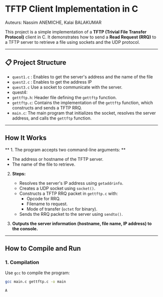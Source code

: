  # TFTP Client Implementation in C 
Auteurs: Nassim ANEMICHE, Kalai BALAKUMAR  

This project is a simple implementation of a **TFTP (Trivial File Transfer Protocol)** client in C. It demonstrates how to send a **Read Request (RRQ)** to a TFTP server to retrieve a file using sockets and the UDP protocol.

---
 ## 📋 **Project Structure** 
-  `quest1.c` : Enables to get the server's address and the name of the file
-  `quest2.c` : Enables to get the address IP
-  `quest3.c` Use a socket to communicate with the server.
- quest4:
- `gettftp.h`: Header file defining the `gettftp` function.
- `gettftp.c`: Contains the implementation of the `gettftp` function, which constructs and sends a TFTP RRQ.
- `main.c`: The main program that initializes the socket, resolves the server address, and calls the `gettftp` function.

---

 ##  **How It Works**

** 1. The program accepts two command-line arguments: ** 
   - The address or hostname of the TFTP server.
   - The name of the file to retrieve.

2. **Steps:**
   - Resolves the server's IP address using `getaddrinfo`.
   - Creates a UDP socket using `socket()`.
   - Constructs a TFTP RRQ packet in `gettftp.c` with:
     - Opcode for RRQ.
     - Filename to request.
     - Mode of transfer (`octet` for binary).
   - Sends the RRQ packet to the server using `sendto()`.

3. **Outputs the server information (hostname, file name, IP address) to the console.**

---

## **How to Compile and Run**

### **1. Compilation**

Use `gcc` to compile the program:
```bash
gcc main.c gettftp.c -o main

A

